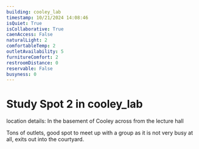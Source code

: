 ```yaml
---
building: cooley_lab
timestamp: 10/21/2024 14:08:46
isQuiet: True
isCollaborative: True
caenAccess: False
naturalLight: 2
comfortableTemp: 2
outletAvailability: 5
furnitureComfort: 2
restroomDistance: 0
reservable: False
busyness: 0
---
```


# Study Spot 2 in cooley_lab

location details: In the basement of Cooley across from the lecture hall

Tons of outlets, good spot to meet up with a group as it is not very busy at all, exits out into the courtyard. 






